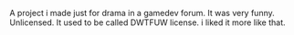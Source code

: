 A project i made just for drama in a gamedev forum. It was very funny.
Unlicensed. It used to be called DWTFUW license. i liked it more like that.
